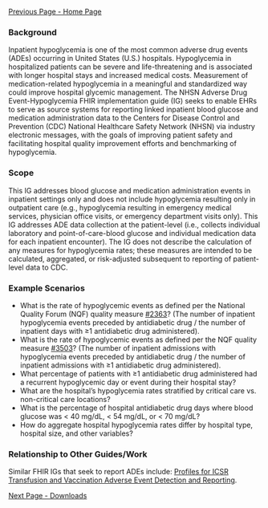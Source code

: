 [Previous Page - Home Page](index.html)

### Background

Inpatient hypoglycemia is one of the most common adverse drug events (ADEs) occurring in United States (U.S.) hospitals. Hypoglycemia in hospitalized patients can be severe and life-threatening and is associated with longer hospital stays and increased medical costs. Measurement of medication-related hypoglycemia in a meaningful and standardized way could improve hospital glycemic management. The NHSN Adverse Drug Event-Hypoglycemia FHIR implementation guide (IG) seeks to enable EHRs to serve as source systems for reporting linked inpatient blood glucose and medication administration data to the Centers for Disease Control and Prevention (CDC) National Healthcare Safety Network (NHSN) via industry electronic messages, with the goals of improving patient safety and facilitating hospital quality improvement efforts and benchmarking of hypoglycemia.

### Scope

This IG addresses blood glucose and medication administration events in inpatient settings only and does not include hypoglycemia resulting only in outpatient care (e.g., hypoglycemia resulting in emergency medical services, physician office visits, or emergency department visits only). This IG addresses ADE data collection at the patient-level (i.e., collects individual laboratory and point-of-care-blood glucose and individual medication data for each inpatient encounter). The IG does not describe the calculation of any measures for hypoglycemia rates; these measures are intended to be calculated, aggregated, or risk-adjusted subsequent to reporting of patient-level data to CDC.

### Example Scenarios

* What is the rate of hypoglycemic events as defined per the National Quality Forum (NQF) quality measure [#2363](https://cmit.cms.gov/CMIT_public/ViewMeasure?MeasureId=3180)? (The number of inpatient hypoglycemia events preceded by antidiabetic drug / the number of inpatient days with ≥1 antidiabetic drug administered).
* What is the rate of hypoglycemic events as defined per the NQF quality measure [#3503](https://cmit.cms.gov/CMIT_public/ViewMeasure?MeasureId=6086)? (The number of inpatient admissions with hypoglycemia events preceded by antidiabetic drug / the number of inpatient admissions with ≥1 antidiabetic drug administered).
* What percentage of patients with ≥1 antidiabetic drug administered had a recurrent hypoglycemic day or event during their hospital stay?
* What are the hospital’s hypoglycemia rates stratified by critical care vs. non-critical care locations?
* What is the percentage of hospital antidiabetic drug days where blood glucose was < 40 mg/dL, < 54 mg/dL, or < 70 mg/dL?
* How do aggregate hospital hypoglycemia rates differ by hospital type, hospital size, and other variables?

### Relationship to Other Guides/Work

Similar FHIR IGs that seek to report ADEs include: [Profiles for ICSR Transfusion and Vaccination Adverse Event Detection and Reporting](https://build.fhir.org/ig/HL7/fhir-icsr-ae-reporting/branches/main/index.html).

[Next Page - Downloads](downloads.html)